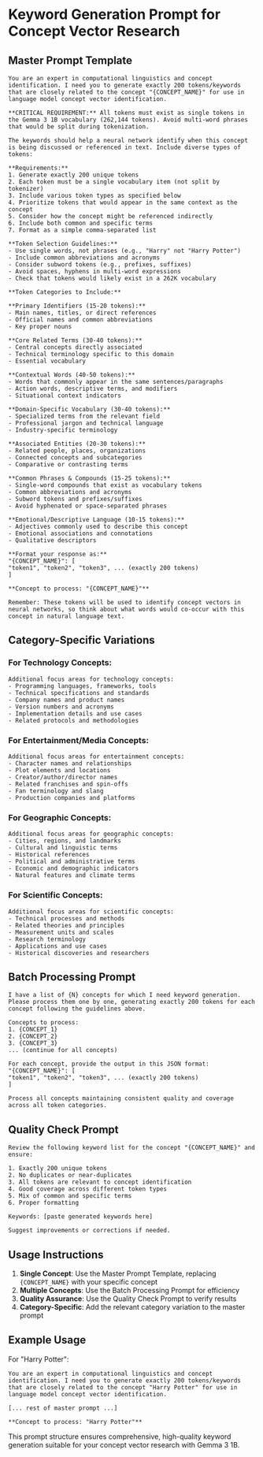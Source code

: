 # Keyword Generation Prompt for Concept Vector Research

## Master Prompt Template

```
You are an expert in computational linguistics and concept identification. I need you to generate exactly 200 tokens/keywords that are closely related to the concept "{CONCEPT_NAME}" for use in language model concept vector identification.

**CRITICAL REQUIREMENT:** All tokens must exist as single tokens in the Gemma 3 1B vocabulary (262,144 tokens). Avoid multi-word phrases that would be split during tokenization.

The keywords should help a neural network identify when this concept is being discussed or referenced in text. Include diverse types of tokens:

**Requirements:**
1. Generate exactly 200 unique tokens
2. Each token must be a single vocabulary item (not split by tokenizer)
3. Include various token types as specified below
4. Prioritize tokens that would appear in the same context as the concept
5. Consider how the concept might be referenced indirectly
6. Include both common and specific terms
7. Format as a simple comma-separated list

**Token Selection Guidelines:**
- Use single words, not phrases (e.g., "Harry" not "Harry Potter")
- Include common abbreviations and acronyms
- Consider subword tokens (e.g., prefixes, suffixes)
- Avoid spaces, hyphens in multi-word expressions
- Check that tokens would likely exist in a 262K vocabulary

**Token Categories to Include:**

**Primary Identifiers (15-20 tokens):**
- Main names, titles, or direct references
- Official names and common abbreviations
- Key proper nouns

**Core Related Terms (30-40 tokens):**
- Central concepts directly associated
- Technical terminology specific to this domain
- Essential vocabulary

**Contextual Words (40-50 tokens):**
- Words that commonly appear in the same sentences/paragraphs
- Action words, descriptive terms, and modifiers
- Situational context indicators

**Domain-Specific Vocabulary (30-40 tokens):**
- Specialized terms from the relevant field
- Professional jargon and technical language
- Industry-specific terminology

**Associated Entities (20-30 tokens):**
- Related people, places, organizations
- Connected concepts and subcategories
- Comparative or contrasting terms

**Common Phrases & Compounds (15-25 tokens):**
- Single-word compounds that exist as vocabulary tokens
- Common abbreviations and acronyms
- Subword tokens and prefixes/suffixes
- Avoid hyphenated or space-separated phrases

**Emotional/Descriptive Language (10-15 tokens):**
- Adjectives commonly used to describe this concept
- Emotional associations and connotations
- Qualitative descriptors

**Format your response as:**
"{CONCEPT_NAME}": [
"token1", "token2", "token3", ... (exactly 200 tokens)
]

**Concept to process: "{CONCEPT_NAME}"**

Remember: These tokens will be used to identify concept vectors in neural networks, so think about what words would co-occur with this concept in natural language text.
```

## Category-Specific Variations

### For Technology Concepts:

```
Additional focus areas for technology concepts:
- Programming languages, frameworks, tools
- Technical specifications and standards
- Company names and product names
- Version numbers and acronyms
- Implementation details and use cases
- Related protocols and methodologies
```

### For Entertainment/Media Concepts:

```
Additional focus areas for entertainment concepts:
- Character names and relationships
- Plot elements and locations
- Creator/author/director names
- Related franchises and spin-offs
- Fan terminology and slang
- Production companies and platforms
```

### For Geographic Concepts:

```
Additional focus areas for geographic concepts:
- Cities, regions, and landmarks
- Cultural and linguistic terms
- Historical references
- Political and administrative terms
- Economic and demographic indicators
- Natural features and climate terms
```

### For Scientific Concepts:

```
Additional focus areas for scientific concepts:
- Technical processes and methods
- Related theories and principles
- Measurement units and scales
- Research terminology
- Applications and use cases
- Historical discoveries and researchers
```

## Batch Processing Prompt

```
I have a list of {N} concepts for which I need keyword generation. Please process them one by one, generating exactly 200 tokens for each concept following the guidelines above.

Concepts to process:
1. {CONCEPT_1}
2. {CONCEPT_2}
3. {CONCEPT_3}
... (continue for all concepts)

For each concept, provide the output in this JSON format:
"{CONCEPT_NAME}": [
"token1", "token2", "token3", ... (exactly 200 tokens)
]

Process all concepts maintaining consistent quality and coverage across all token categories.
```

## Quality Check Prompt

```
Review the following keyword list for the concept "{CONCEPT_NAME}" and ensure:

1. Exactly 200 unique tokens
2. No duplicates or near-duplicates
3. All tokens are relevant to concept identification
4. Good coverage across different token types
5. Mix of common and specific terms
6. Proper formatting

Keywords: [paste generated keywords here]

Suggest improvements or corrections if needed.
```

## Usage Instructions

1. **Single Concept**: Use the Master Prompt Template, replacing `{CONCEPT_NAME}` with your specific concept
2. **Multiple Concepts**: Use the Batch Processing Prompt for efficiency
3. **Quality Assurance**: Use the Quality Check Prompt to verify results
4. **Category-Specific**: Add the relevant category variation to the master prompt

## Example Usage

For "Harry Potter":

```
You are an expert in computational linguistics and concept identification. I need you to generate exactly 200 tokens/keywords that are closely related to the concept "Harry Potter" for use in language model concept vector identification.

[... rest of master prompt ...]

**Concept to process: "Harry Potter"**
```

This prompt structure ensures comprehensive, high-quality keyword generation suitable for your concept vector research with Gemma 3 1B.
